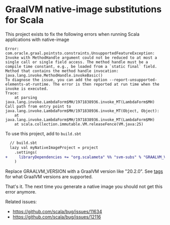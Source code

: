 # GraalVM native-image substitutions for Scala

This project exists to fix the following errors when running Scala applications with native-image

```
Error: com.oracle.graal.pointsto.constraints.UnsupportedFeatureException: Invoke with MethodHandle argument could not be reduced to at most a single call or single field access. The method handle must be a compile time constant, e.g., be loaded from a `static final` field. Method that contains the method handle invocation: java.lang.invoke.MethodHandle.invokeBasic()
To diagnose the issue, you can add the option --report-unsupported-elements-at-runtime. The error is then reported at run time when the invoke is executed.
Trace: 
	at parsing java.lang.invoke.LambdaForm$MH/1971838936.invoke_MT(LambdaForm$MH)
Call path from entry point to java.lang.invoke.LambdaForm$MH/1971838936.invoke_MT(Object, Object): 
	at java.lang.invoke.LambdaForm$MH/1971838936.invoke_MT(LambdaForm$MH)
	at scala.collection.immutable.VM.releaseFence(VM.java:25)
```

To use this project, add to `build.sbt`

```diff
  // build.sbt
  lazy val myNativeImageProject = project
    .settings(
+     libraryDependencies += "org.scalameta" %% "svm-subs" % "GRAALVM_VERSION" % "compile-internal"
    )
```

Replace GRAALVM_VERSION with a GraalVM version like "20.2.0". See [tags](https://github.com/scalameta/svm-subs/tags) for what GraalVM versions are supported.

That's it. The next time you generate a native image you should not get this error anymore.


Related issues:

* https://github.com/scala/bug/issues/11634
* https://github.com/scala/bug/issues/12116

